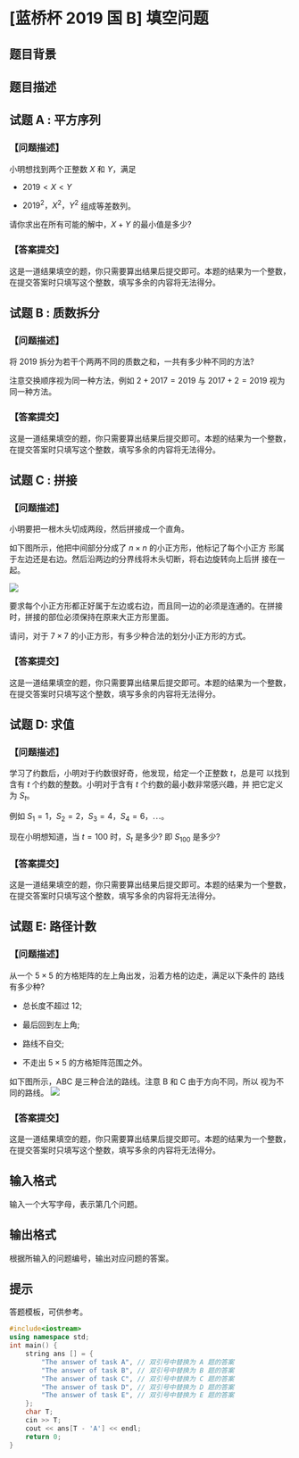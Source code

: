 # [蓝桥杯 2019 国 B] 填空问题

## 题目背景



## 题目描述


## 试题 $\mathrm{A}$ : 平方序列

### 【问题描述】

小明想找到两个正整数 $X$ 和 $Y$，满足

- $2019<X<Y$

- $2019^{2}，X^{2}，Y^{2}$ 组成等差数列。

请你求出在所有可能的解中，$X+Y$ 的最小值是多少?

### 【答案提交】

这是一道结果填空的题，你只需要算出结果后提交即可。本题的结果为一个整数，在提交答案时只填写这个整数，填写多余的内容将无法得分。

## 试题 $\mathrm{B}$ : 质数拆分

### 【问题描述】

将 $2019$ 拆分为若干个两两不同的质数之和，一共有多少种不同的方法?

注意交换顺序视为同一种方法，例如 $2+2017=2019$ 与 $2017+2=2019$ 视为同一种方法。

### 【答案提交】

这是一道结果填空的题，你只需要算出结果后提交即可。本题的结果为一个整数，在提交答案时只填写这个整数，填写多余的内容将无法得分。

## 试题 $\mathrm{C}$ : 拼接

### 【问题描述】

小明要把一根木头切成两段，然后拼接成一个直角。

如下图所示，他把中间部分分成了 $n \times n$ 的小正方形，他标记了每个小正方 形属于左边还是右边。然后沿两边的分界线将木头切断，将右边旋转向上后拼 接在一起。

![](https://luogu.oss-cn-hangzhou.aliyuncs.com/upload/vjudge_pic/lanqiao/P8690.png)

要求每个小正方形都正好属于左边或右边，而且同一边的必须是连通的。在拼接时，拼接的部位必须保持在原来大正方形里面。

请问，对于 $7 \times 7$ 的小正方形，有多少种合法的划分小正方形的方式。

### 【答案提交】

这是一道结果填空的题，你只需要算出结果后提交即可。本题的结果为一个整数，在提交答案时只填写这个整数，填写多余的内容将无法得分。

## 试题 D: 求值

### 【问题描述】

学习了约数后，小明对于约数很好奇，他发现，给定一个正整数 $t$，总是可 以找到含有 $t$ 个约数的整数。小明对于含有 $t$ 个约数的最小数非常感兴趣，并 把它定义为 $S_{t}$。

例如 $S_{1}=1，S_{2}=2，S_{3}=4，S_{4}=6，\cdots$。

现在小明想知道，当 $t=100$ 时，$S_{t}$ 是多少? 即 $S_{100}$ 是多少?

### 【答案提交】

这是一道结果填空的题，你只需要算出结果后提交即可。本题的结果为一个整数，在提交答案时只填写这个整数，填写多余的内容将无法得分。

## 试题 E: 路径计数

### 【问题描述】

从一个 $5 \times 5$ 的方格矩阵的左上角出发，沿着方格的边走，满足以下条件的 路线有多少种?

- 总长度不超过 $12$;

- 最后回到左上角;

- 路线不自交;

- 不走出 $5 \times 5$ 的方格矩阵范围之外。

如下图所示，$\mathrm{ABC}$ 是三种合法的路线。注意 $\mathrm{B}$ 和 $\mathrm{C}$ 由于方向不同，所以 视为不同的路线。
![](https://luogu.oss-cn-hangzhou.aliyuncs.com/upload/vjudge_pic/lanqiao/P86902.png)
### 【答案提交】

这是一道结果填空的题，你只需要算出结果后提交即可。本题的结果为一个整数，在提交答案时只填写这个整数，填写多余的内容将无法得分。

## 输入格式

输入一个大写字母，表示第几个问题。

## 输出格式

根据所输入的问题编号，输出对应问题的答案。

## 提示

答题模板，可供参考。

```cpp
#include<iostream>
using namespace std;
int main() {
    string ans [] = {
        "The answer of task A", // 双引号中替换为 A 题的答案
        "The answer of task B", // 双引号中替换为 B 题的答案
        "The answer of task C", // 双引号中替换为 C 题的答案
        "The answer of task D", // 双引号中替换为 D 题的答案
        "The answer of task E", // 双引号中替换为 E 题的答案
    };
    char T;
    cin >> T;
    cout << ans[T - 'A'] << endl;
    return 0;
}
```
